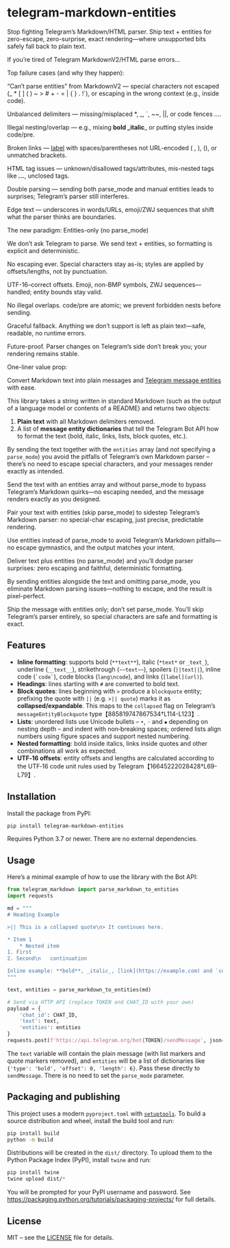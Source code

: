 # telegram-markdown-entities

Stop fighting Telegram’s Markdown/HTML parser. Ship text + entities for zero-escape, zero-surprise, exact rendering—where unsupported bits safely fall back to plain text.

If you’re tired of Telegram MarkdownV2/HTML parse errors…

Top failure cases (and why they happen):

“Can’t parse entities” from MarkdownV2 — special characters not escaped (_ * [ ] ( ) ~ > # + - = | { } . !`), or escaping in the wrong context (e.g., inside code).

Unbalanced delimiters — missing/misplaced *, _, `, ~~, ||, or code fences ….

Illegal nesting/overlap — e.g., mixing **bold _italic**_ or putting styles inside code/pre.

Broken links — [label](url) with spaces/parentheses not URL-encoded ( , ), (), or unmatched brackets.

HTML tag issues — unknown/disallowed tags/attributes, mis-nested tags like <b><i>…</b></i>, unclosed tags.

Double parsing — sending both parse_mode and manual entities leads to surprises; Telegram’s parser still interferes.

Edge text — underscores in words/URLs, emoji/ZWJ sequences that shift what the parser thinks are boundaries.

The new paradigm: Entities-only (no parse_mode)

We don’t ask Telegram to parse. We send text + entities, so formatting is explicit and deterministic.

No escaping ever. Special characters stay as-is; styles are applied by offsets/lengths, not by punctuation.

UTF-16–correct offsets. Emoji, non-BMP symbols, ZWJ sequences—handled; entity bounds stay valid.

No illegal overlaps. code/pre are atomic; we prevent forbidden nests before sending.

Graceful fallback. Anything we don’t support is left as plain text—safe, readable, no runtime errors.

Future-proof. Parser changes on Telegram’s side don’t break you; your rendering remains stable.

One-liner value prop:

Convert Markdown text into plain messages and [Telegram message entities](https://core.telegram.org/api/entities) with ease.

This library takes a string written in standard Markdown (such as the
output of a language model or contents of a README) and returns two
objects:

1. **Plain text** with all Markdown delimiters removed.
2. A list of **message entity dictionaries** that tell the Telegram
   Bot API how to format the text (bold, italic, links, lists,
   block quotes, etc.).

By sending the text together with the `entities` array (and *not*
specifying a `parse_mode`) you avoid the pitfalls of Telegram’s own
Markdown parser – there’s no need to escape special characters, and
your messages render exactly as intended.

Send the text with an entities array and without parse_mode to bypass Telegram’s Markdown quirks—no escaping needed, and the message renders exactly as you designed.

Pair your text with entities (skip parse_mode) to sidestep Telegram’s Markdown parser: no special-char escaping, just precise, predictable rendering.

Use entities instead of parse_mode to avoid Telegram’s Markdown pitfalls—no escape gymnastics, and the output matches your intent.

Deliver text plus entities (no parse_mode) and you’ll dodge parser surprises: zero escaping and faithful, deterministic formatting.

By sending entities alongside the text and omitting parse_mode, you eliminate Markdown parsing issues—nothing to escape, and the result is pixel-perfect.

Ship the message with entities only; don’t set parse_mode. You’ll skip Telegram’s parser entirely, so special characters are safe and formatting is exact.

## Features

* **Inline formatting**: supports bold (`**text**`), italic (`*text*` or
  `_text_`), underline (`__text__`), strikethrough (`~~text~~`),
  spoilers (`||text||`), inline code (`` `code` ``), code blocks
  (```lang\ncode```), and links (`[label](url)`).
* **Headings**: lines starting with `#` are converted to bold text.
* **Block quotes**: lines beginning with `>` produce a `blockquote`
  entity; prefixing the quote with `||` (e.g. `>|| quote`) marks it
  as **collapsed/expandable**.  This maps to the `collapsed` flag on
  Telegram’s `messageEntityBlockquote` type【885819747867534†L114-L123】.
* **Lists**: unordered lists use Unicode bullets – `•`, `◦` and `▪`
  depending on nesting depth – and indent with non‑breaking spaces; ordered
  lists align numbers using figure spaces and support nested numbering.
* **Nested formatting**: bold inside italics, links inside quotes and
  other combinations all work as expected.
* **UTF‑16 offsets**: entity offsets and lengths are calculated
  according to the UTF‑16 code unit rules used by Telegram【16645222028428†L69-L79】.

## Installation

Install the package from PyPI:

```bash
pip install telegram-markdown-entities
```

Requires Python 3.7 or newer.  There are no external dependencies.

## Usage

Here’s a minimal example of how to use the library with the Bot API:

```python
from telegram_markdown import parse_markdown_to_entities
import requests

md = """
# Heading Example

>|| This is a collapsed quote\n> It continues here.

* Item 1
    * Nested item
1. First
2. Second\n   continuation

Inline example: **bold**, _italic_, [link](https://example.com) and `code`.
"""

text, entities = parse_markdown_to_entities(md)

# Send via HTTP API (replace TOKEN and CHAT_ID with your own)
payload = {
    'chat_id': CHAT_ID,
    'text': text,
    'entities': entities
}
requests.post(f'https://api.telegram.org/bot{TOKEN}/sendMessage', json=payload)
```

The `text` variable will contain the plain message (with list markers
and quote markers removed), and `entities` will be a list of
dictionaries like `{'type': 'bold', 'offset': 0, 'length': 6}`.  Pass
these directly to `sendMessage`.  There is no need to set the
`parse_mode` parameter.

## Packaging and publishing

This project uses a modern `pyproject.toml` with [`setuptools`](https://setuptools.pypa.io).
To build a source distribution and wheel, install the build tool and
run:

```bash
pip install build
python -m build
```

Distributions will be created in the `dist/` directory.  To upload
them to the Python Package Index (PyPI), install `twine` and run:

```bash
pip install twine
twine upload dist/*
```

You will be prompted for your PyPI username and password.  See
<https://packaging.python.org/tutorials/packaging-projects/> for
full details.

## License

MIT – see the [LICENSE](LICENSE) file for details.